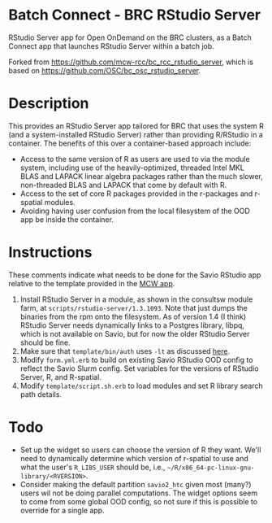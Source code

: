 # Batch Connect - BRC RStudio Server

RStudio Server app for Open OnDemand on the BRC clusters, as a Batch Connect
app that launches RStudio Server within a batch job.

Forked from https://github.com/mcw-rcc/bc_rcc_rstudio_server, which is based on https://github.com/OSC/bc_osc_rstudio_server.

# Description

This provides an RStudio Server app tailored for BRC that uses the system R (and a system-installed RStudio Server) rather than providing R/RStudio in a container. The benefits of this over a container-based approach include:

 - Access to the same version of R as users are used to via the module system, including use of the heavily-optimized, threaded Intel MKL BLAS and LAPACK linear algebra packages rather than the much slower, non-threaded BLAS and LAPACK that come by default with R.
 - Access to the set of core R packages provided in the r-packages and r-spatial modules. 
 - Avoiding having user confusion from the local filesystem of the OOD app be inside the container.

# Instructions

These comments indicate what needs to be done for the Savio RStudio app relative to the template provided in the [MCW app](https://github.com/mcw-rcc/bc_rcc_rstudio_server).

1. Install RStudio Server in a module, as shown in the consultsw module farm, at `scripts/rstudio-server/1.3.1093`. Note that just dumps the binaries from the rpm onto the filesystem. As of version 1.4 (I think) RStudio Server needs dynamically links to a Postgres library, libpq, which is not available on Savio, but for now the older RStudio Server should be fine.
2. Make sure that `template/bin/auth` uses `-lt` as discussed [here](https://discourse.osc.edu/t/rstudio-server-app-using-non-local-r/1223/3).
3. Modify `form.yml.erb` to build on existing Savio RStudio OOD config to reflect the Savio Slurm config. Set variables for the versions of RStudio Server, R, and R-spatial.
4. Modify `template/script.sh.erb` to load modules and set R library search path details.

# Todo

- Set up the widget so users can choose the version of R they want. We'll need to dynamically determine which version of r-spatial to use and what the user's `R_LIBS_USER` should be, i.e., `~/R/x86_64-pc-linux-gnu-library/<RVERSION>`.
- Consider making the default partition `savio2_htc` given most (many?) users wil not be doing parallel computations. The widget options seem to come from some global OOD config, so not sure if this is possible to override for a single app.

